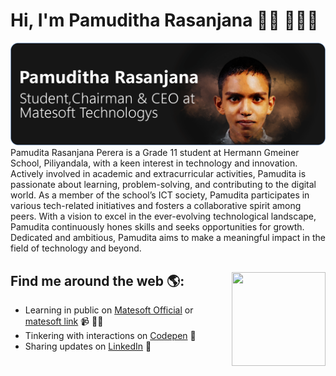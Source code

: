 # Hi, I'm Pamuditha Rasanjana 👋🏾 👩🏾‍💻

<img src="Artboard 2@2x.png" alt="banner that says Monica Powell - software engineer, content creator and community organizer alongside a cartoon illustration of Monica">
Pamudita Rasanjana Perera is a Grade 11 student at Hermann Gmeiner School, Piliyandala, with a keen interest in technology and innovation. Actively involved in academic and extracurricular activities, Pamudita is passionate about learning, problem-solving, and contributing to the digital world. As a member of the school’s ICT society, Pamudita participates in various tech-related initiatives and fosters a collaborative spirit among peers. With a vision to excel in the ever-evolving technological landscape, Pamudita continuously hones skills and seeks opportunities for growth. Dedicated and ambitious, Pamudita aims to make a meaningful impact in the field of technology and beyond.


## Find me around the web 🌎: <a href="https://github.com/sponsors/M0nica"><img align="right" width="150" height="150" src="https://github.com/M0nica/M0nica/blob/main/octomonica/m0nica-octocat-rotating.gif?raw=true"></a>

- Learning in public on <a href="[https://www.twitch.tv/blacktechdiva](https://matesoft.lk)">Matesoft Official</a> or <a href="https://link.matesoft.lk">matesoft link</a> 📹 ✍🏾
- Tinkering with interactions on <a href="https://link.matesoft.lk"> Codepen</a> 🏓
- Sharing updates on <a href="[https://www.linkedin.com/in/monicampowell/](https://lk.linkedin.com/in/pamuditha-rasanjana-perera-026407220?trk=people-guest_people_search-card)">LinkedIn</a> 💼
